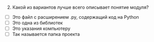 2. Какой из вариантов лучше всего описывает понятие модуля?
- [ ]	Это файл с расширением .py, содержащий код на Python
- [ ]	Это одна из библиотек
- [ ]	Это указания компьютеру
- [ ]	Так называется папка проекта

